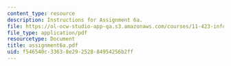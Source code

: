```yaml
---
content_type: resource
description: Instructions for Assignment 6a.
file: https://ol-ocw-studio-app-qa.s3.amazonaws.com/courses/11-423-information-and-communication-technologies-in-community-development-spring-2004/f546540c33638e29252884954256b2ff_assignment6a.pdf
file_type: application/pdf
resourcetype: Document
title: assignment6a.pdf
uid: f546540c-3363-8e29-2528-84954256b2ff
---
```

